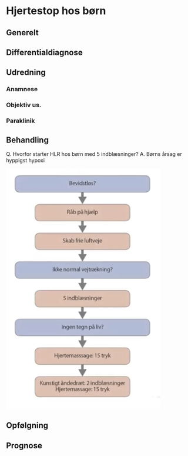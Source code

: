 # Hjertestop hos børn
## Generelt


## Differentialdiagnose


## Udredning
### Anamnese

### Objektiv us.

### Paraklinik

## Behandling
Q. Hvorfor starter HLR hos børn med 5 indblæsninger?
A. Børns årsag er hyppigst hypoxi

![](BearImages/E1D4A75F-2EFB-424E-A57E-6195D79EA813-2900-00000A2FAFB71362/473D6349-648E-4FAD-8E53-2AE35A9E8216.png)

## Opfølgning


## Prognose


<!-- #anki/tag/med/Cardiology #anki/deck/Medicine #anki/tag/med/Acute care# -->

<!-- {BearID:97F0DFEF-6E62-4ECA-BB4B-32D46085B70F-2900-00000A1F612C92B3} -->
